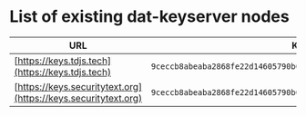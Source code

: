 # List of existing dat-keyserver nodes

| URL | Key |
| --- | --- |
| [https://keys.tdjs.tech](https://keys.tdjs.tech) | `9ceccb8abeaba2868fe22d14605790b0b84ac58aba3e48606a710f4d33c5a4f7` |
| [https://keys.securitytext.org](https://keys.securitytext.org) | `9ceccb8abeaba2868fe22d14605790b0b84ac58aba3e48606a710f4d33c5a4f7` |
